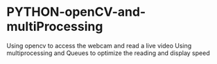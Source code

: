 # PYTHON-openCV-and-multiProcessing
Using opencv to access the webcam and read a live video
Using multiprocessing and Queues to optimize the reading and display speed
